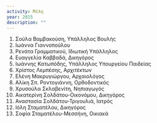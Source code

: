 ```yaml
---
activity: Μέλη
year: 2015
description: ""
---
```


1. Σούλα Βαμβακούση, Υπάλληλος Βουλής
1. Ιωάννα Γιαννοπούλου
1. Ρενάτα Γραμματικού, Ιδιωτική Υπάλληλος
1. Ευαγγελία Καββαδά, Δικηγόρος
1. Ιωάννης Κατωπόδης, Υπάλληλος Υπουργείου Παιδείας
1. Χρίστος Λεμπέσης, Αρχιτέκτων
1. Ελένη Μακρυγιώργου, Αρχαιολόγος
1. Αλίκη Σπ. Ροντογιάννη, Ορθοδοντικός
1. Χρυσούλα Σκλαβενίτη, Νηπιαγωγός
1. Αικατερίνη Σολδάτου-Οικονόμου, Δικηγόρος
1. Αναστασία Σολδάτου-Τριγουλιά, Ιατρός
1. Ιόλη Σταματέλου, Δικηγόρος
1. Σοφία Σταματέλου-Μεσσήνη, Οικιακά
